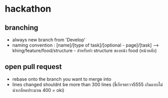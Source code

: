 # hackathon

## branching

- always new branch from 'Develop'
- naming convention : [name]/[type of task]/[optional - page]/[task] --> khing/feature/food/structure - สำหรับทำ structure ของหน้า food (หน้าหลัก)

## open pull request

- rebase onto the branch you want to merge into
- lines changed shouldnt be more than 300 lines (ขี้เกียจตรวจ5555 เกินแบบไม่น่าเกลียดประมาณ 400 = oki)
